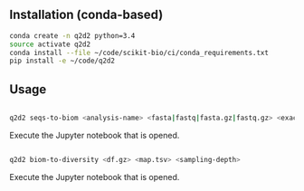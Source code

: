 

## Installation (conda-based)

```bash
conda create -n q2d2 python=3.4
source activate q2d2
conda install --file ~/code/scikit-bio/ci/conda_requirements.txt
pip install -e ~/code/q2d2
```

## Usage

```bash

q2d2 seqs-to-biom <analysis-name> <fasta|fastq|fasta.gz|fastq.gz> <exact|split|all|random|last>
```

Execute the Jupyter notebook that is opened.

```bash

q2d2 biom-to-diversity <df.gz> <map.tsv> <sampling-depth>
```

Execute the Jupyter notebook that is opened.

